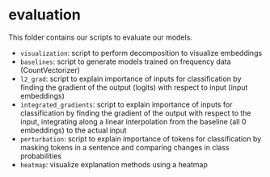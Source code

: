 # evaluation

This folder contains our scripts to evaluate our models.
* `visualization`: script to perform decomposition to visualize embeddings
* `baselines`: script to generate models trained on frequency data (CountVectorizer)
* `l2_grad`: script to explain importance of inputs for classification by finding the gradient of the output (logits) with respect to input (input embeddings)
* `integrated_gradients`: script to explain importance of inputs for classification by finding the gradient of the output with respect to the input, integrating along a linear interpolation from the baseline (all 0 embeddings) to the actual input
* `perturbation`: script to explain importance of tokens for classification by masking tokens in a sentence and comparing changes in class probabilities
* `heatmap`: visualize explanation methods using a heatmap
